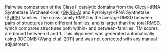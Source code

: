 Pairwise comparison of the Class II catalytic domains from the Glycyl-tRNA Synthetase (Archaeal-like) (<a href='/class2/gly1'>GlyRS-A</a>) and Pyrrolysyl-tRNA Synthetase (<a href='/class2/pyl'>PylRS</a>) families. 
	The cross-family RMSD is the average RMSD between pairs of structures from different families, and is
	 larger than the total RMSD, which compares structures both within- and between-families. TM scores are bound between 0 and 1. 
	 This alignment was generated automatically using 3DCOMB (Wang et al. 2011) and was not corrected with any manual adjustment.
